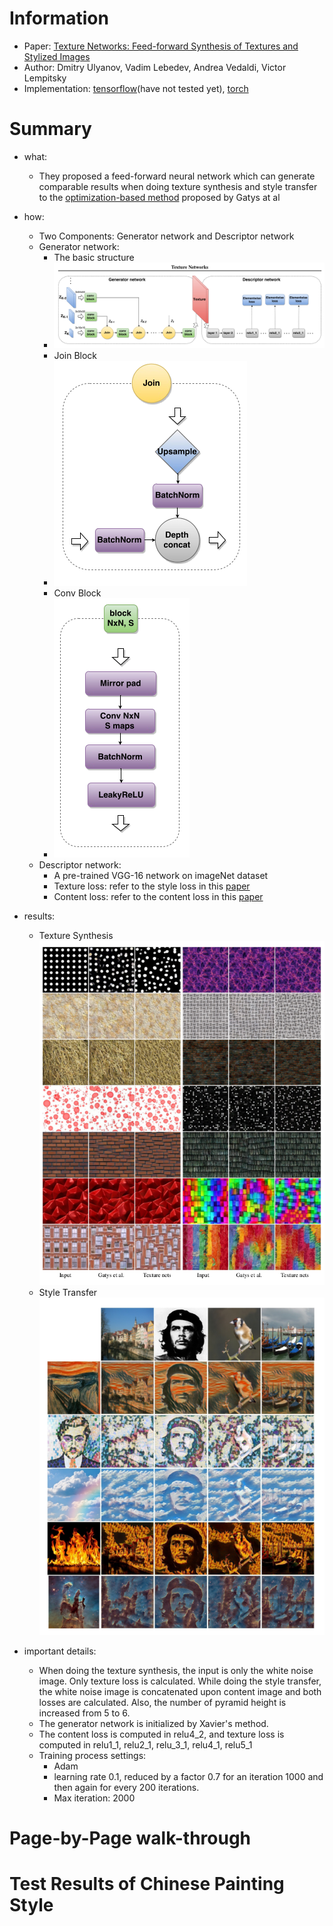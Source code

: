 # Information
* Paper: [Texture Networks: Feed-forward Synthesis of Textures and Stylized Images](https://arxiv.org/pdf/1603.03417v1.pdf)
* Author: Dmitry Ulyanov, Vadim Lebedev, Andrea Vedaldi, Victor Lempitsky
* Implementation: [tensorflow](https://github.com/ProofByConstruction/texture-networks)(have not tested yet), [torch](https://github.com/DmitryUlyanov/Texture_Net)
# Summary
* what:
  * They proposed a feed-forward neural network which can generate comparable results when doing texture synthesis and style transfer to the [optimization-based method](A_Neural_Algorithm_of_Artistic_Style.md) proposed by Gatys at al
* how:
  * Two Components: Generator network and Descriptor network
  * Generator network:
    * The basic structure
    * ![basic_structure](images/Texture_Net/structure1.png)
    * Join Block
    * ![basic_structure](images/Texture_Net/structure2.png)
    * Conv Block
    * ![basic_structure](images/Texture_Net/structure3.png)
  * Descriptor network:
    * A pre-trained VGG-16 network on imageNet dataset
    * Texture loss: refer to the style loss in this [paper](A_Neural_Algorithm_of_Artistic_Style.md)
    * Content loss: refer to the content loss in this [paper](A_Neural_Algorithm_of_Artistic_Style.md)
* results:
  * Texture Synthesis
  ![basic_structure](images/Texture_Net/result1.png)
  * Style Transfer
  ![basic_structure](images/Texture_Net/result2.png)

* important details:
  * When doing the texture synthesis, the input is only the white noise image. Only texture loss is calculated. While doing the style transfer, the white noise image is concatenated upon content image and both losses are calculated. Also, the number of pyramid height is increased from 5 to 6.
  * The generator network is initialized by Xavier's method.
  * The content loss is computed in relu4_2, and texture loss is computed in relu1_1, relu2_1, relu_3_1, relu4_1, relu5_1
  * Training process settings:
    * Adam
    * learning rate 0.1, reduced by a factor 0.7 for an iteration 1000 and then again for every 200 iterations.
    * Max iteration: 2000
    
# Page-by-Page walk-through

# Test Results of Chinese Painting Style
